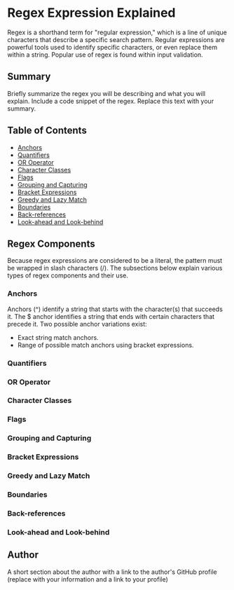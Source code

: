 # Regex Expression Explained

Regex is a shorthand term for "regular expression," which is a line of unique characters that describe a specific search pattern. Regular expressions are powerful tools used to identify specific characters, or even replace them within a string. Popular use of regex is found within input validation. 

## Summary

Briefly summarize the regex you will be describing and what you will explain. Include a code snippet of the regex. Replace this text with your summary.

## Table of Contents

- [Anchors](#anchors)
- [Quantifiers](#quantifiers)
- [OR Operator](#or-operator)
- [Character Classes](#character-classes)
- [Flags](#flags)
- [Grouping and Capturing](#grouping-and-capturing)
- [Bracket Expressions](#bracket-expressions)
- [Greedy and Lazy Match](#greedy-and-lazy-match)
- [Boundaries](#boundaries)
- [Back-references](#back-references)
- [Look-ahead and Look-behind](#look-ahead-and-look-behind)

## Regex Components
Because regex expressions are considered to be a literal, the pattern must be wrapped in slash characters (/). The subsections below explain various types of regex components and their use.
### Anchors
Anchors (^) identify a string that starts with the character(s) that succeeds it. The $ anchor identifies a string that ends with certain characters that precede it. 
Two possible anchor variations exist: 
- Exact string match anchors.
- Range of possible match anchors using bracket expressions. 




### Quantifiers

### OR Operator

### Character Classes

### Flags

### Grouping and Capturing

### Bracket Expressions

### Greedy and Lazy Match

### Boundaries

### Back-references

### Look-ahead and Look-behind

## Author

A short section about the author with a link to the author's GitHub profile (replace with your information and a link to your profile)
